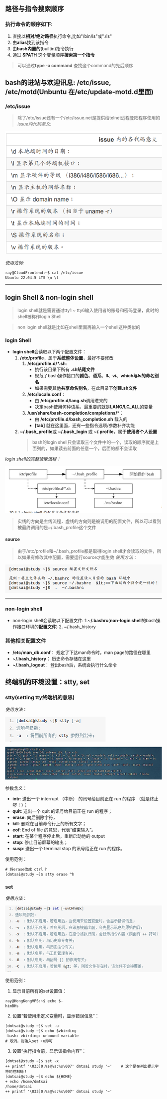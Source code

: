 ## 路径与指令搜索顺序
### 执行命令的顺序如下:
1. 直接以**相对/绝对路径**执行命令,比如"/bin/ls"或"./ls"
2. 由**alias**找到该指令
3. 由**bash内置的**(builtin)指令执行
4. 通过 **$PATH** 这个变量顺序**搜索第一个指令**
> 可以通过**type -a command** 查找这个command的先后顺序

## bash的进站与欢迎讯息: /etc/issue, /etc/motd(Unbuntu 在/etc/update-motd.d里面)
### /etc/issue
> 除了/etc/issue还有一个/etc/issue.net是提供给telnet远程登陆程序使用的
*issue内代码意义:*

![0](/img/12Chapter/Capture15.PNG)

*使用范例:*
```Shell
ray@CloudFrontend:~$ cat /etc/issue
Ubuntu 22.04.5 LTS \n \l
```
---
## login Shell & non-login shell
> login shell就是需要通过tty1 ~ tty6输入使用者的账号和密码登录，此时的shell被称作login Shell

> non login shell就是比如在shell里面再输入一个shell这种类似的

### login Shell
- **login shell**会读取以下两个配置文件：
    1. **/etc/profile**，属于**系统整体设置**，最好不要修改
        1. **/etc/profile.d/*.sh**:
            - 执行该目录下所有 **.sh结尾文件**
            - 规范了bash操作接口的**颜色、语系、ll、vi、which与ls的命名别名**
            - 如果需要其他**共享命名别名**，在此目录下**创建.sh文件**
        2. **/etc/locale.conf**：
            - 由 **/etc/profile.d/lang.sh**调用进来的
            - 决定bash使用何种语系，最重要的就是**LANG/LC_ALL**的变量
        3. **/usr/share/bash-completion/completions/***：
            - 由 **/etc/profile.d/bash_completion.sh** 载入的
            - **[tab]** 就在这里面，还有一些指令选项/参数补齐功能
    2. **~/.bash_profile**或 **~/.bash_login** 或 **~/.profile**，属于**使用者个人设置**
        > bash的login shell只会读取三个文件中的一个，读取的顺序就是上面列的，如果读去前面的任意一个，后面的都不会读取

*login shell的完整读取流程：*

![0](/img/12Chapter/Capture16.PNG)

> 实线的方向是主线流程，虚线的方向则是被调用的配置文件，所以可以看到被最终调用的是~/.bash_profile这个文件

#### source
> 由于/etc/profile和~/.bash_profile都是取得login shell才会读取的文件，所以如果有修改其中配置，需要运行source才能生效
*使用方法：*

![0](/img/12Chapter/Capture17.PNG)

---
### non-login shell
- non-login shell会读取以下配置文件:
    1.**~/.bashrc**(**non-login shell**的bash操作接口环境的**配置文件**)
    2. ~/.bash_history


### 其他相关配置文件
- **/etc/man_db.conf**：
规定了下达man命令时，man page的路径在哪里
- **~/.bash_history**：
历史命令存储在这里
- **~/.bash_logout**：
登出bash后，系统会执行什么命令

## 终端机的环境设置：stty, set
### stty(setting tty终端机的意思)
*使用方法*：

![0](/img/12Chapter/Capture18.PNG)

![0](/img/12Chapter/Capture19.PNG)

参数含义：
- **intr**: 送出一个 interrupt （中断） 的讯号给目前正在 run 的程序 （就是终止啰！）；
- **quit**: 送出一个 quit 的讯号给目前正在 run 的程序；
- **erase**: 向后删除字符，
- **kill**: 删除在目前命令行上的所有文字；
- **eof**: End of file 的意思，代表“结束输入”。
- **start**: 在某个程序停止后，重新启动他的 output
- **stop**: 停止目前屏幕的输出；
- **susp**: 送出一个 terminal stop 的讯号给正在 run 的程序。

使用范例：
```Shell
# 将erase改成 ctrl h
[dmtsai@study ~]$ stty erase ^h
```

### set
*使用方法*：

![0](/img/12Chapter/Capture20.PNG)

使用范例：
1. 显示目前所有的set设置值：
```Shell
ray@HongKongVPS:~$ echo $-
himBHs
```
2. 设置“若使用未定义变量时，显示错误信息”：
```Shell
[dmtsai@study ~]$ set -u
[dmtsai@study ~]$ echo $vbirding
-bash: vbirding: unbound variable
# 取消，则输入set +u即可
```

3. 设置“执行指令前，显示该指令内容”：
```Shell
[dmtsai@study ~]$ set -x
++ printf '\033]0;%s@%s:%s\007' dmtsai study '~'    # 这个是在列出提示字符的控制码！
[dmtsai@study ~]$ echo ${HOME}
+ echo /home/dmtsai
/home/dmtsai
++ printf '\033]0;%s@%s:%s\007' dmtsai study '~'
```

